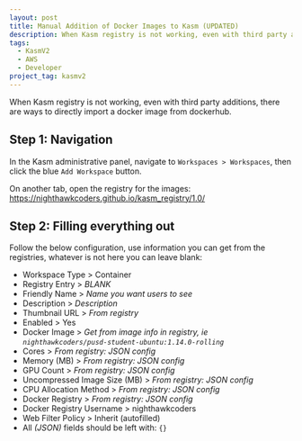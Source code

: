 ```yaml
---
layout: post
title: Manual Addition of Docker Images to Kasm (UPDATED)
description: When Kasm registry is not working, even with third party additions, there are ways to directly import a docker image from dockerhub.
tags:
  - KasmV2
  - AWS
  - Developer
project_tag: kasmv2
---
```


<p>When Kasm registry is not working, even with third party additions, there are ways to directly import a docker image from dockerhub.</p>

<h2>Step 1: Navigation</h2>

<p>In the Kasm administrative panel, navigate to <code>Workspaces &gt; Workspaces</code>, then click the blue <code>Add Workspace</code> button.</p>

<p>On another tab, open the registry for the images: <a href="https://nighthawkcoders.github.io/kasm_registry/1.0/">https://nighthawkcoders.github.io/kasm_registry/1.0/</a></p>

<h2>Step 2: Filling everything out</h2>

<p>Follow the below configuration, use information you can get from the registries, whatever is not here you can leave blank:</p>

<ul>
<li>Workspace Type &gt; Container</li>
<li>Registry Entry &gt; <em>BLANK</em></li>
<li>Friendly Name &gt; <em>Name you want users to see</em></li>
<li>Description &gt; <em>Description</em></li>
<li>Thumbnail URL &gt; <em>From registry</em></li>
<li>Enabled &gt; Yes</li>
<li>Docker Image &gt; <em>Get from image info in registry, ie <code>nighthawkcoders/pusd-student-ubuntu:1.14.0-rolling</code></em></li>
<li>Cores &gt; <em>From registry: JSON config</em></li>
<li>Memory (MB) &gt; <em>From registry: JSON config</em></li>
<li>GPU Count &gt; <em>From registry: JSON config</em></li>
<li>Uncompressed Image Size (MB) &gt; <em>From registry: JSON config</em></li>
<li>CPU Allocation Method &gt; <em>From registry: JSON config</em></li>
<li>Docker Registry &gt; <em>From registry: JSON config</em></li>
<li>Docker Registry Username &gt; nighthawkcoders</li>
<li>Web Filter Policy &gt; Inherit (autofilled)</li>
<li>All <em>(JSON)</em> fields should be left with: <code>{}</code></li>
</ul>
